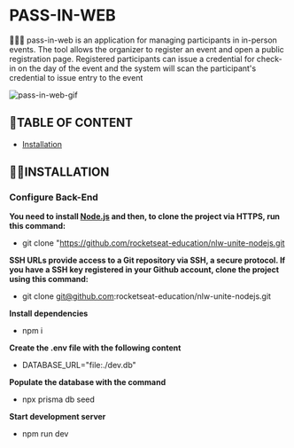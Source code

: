 # PASS-IN-WEB
🧑‍🚀🚀 pass-in-web is an application for managing participants in in-person events. The tool allows the organizer to register an event and open a public registration page. Registered participants can issue a credential for check-in on the day of the event and the system will scan the participant's credential to issue entry to the event


![pass-in-web-gif](https://github.com/devnestali/pass-in-web/assets/115426738/26743378-e43a-4f97-a9fa-006919836ca0)

## 📌**TABLE OF CONTENT**

  * [Installation](#installation)


## 👷‍♂️**INSTALLATION** <a name="installation"></a>

### Configure Back-End

**You need to install <a href="https://nodejs.org/en/download/">Node.js</a> and then, to clone the project via HTTPS, run this command:** 
</br>
 * git clone "https://github.com/rocketseat-education/nlw-unite-nodejs.git

**SSH URLs provide access to a Git repository via SSH, a secure protocol. If you have a SSH key registered in your Github account, clone the project using this command:**
</br>
 * git clone git@github.com:rocketseat-education/nlw-unite-nodejs.git

**Install dependencies**
 * npm i

**Create the .env file with the following content**
 * DATABASE_URL="file:./dev.db"

**Populate the database with the command**
 * npx prisma db seed

**Start development server**
 * npm run dev



